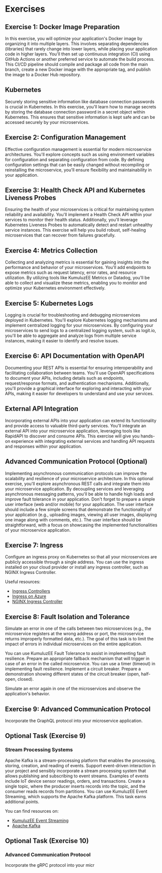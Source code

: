 # Exercises

## Exercise 1: Docker Image Preparation
In this exercise, you will optimize your application's Docker image by organizing it into multiple layers. This involves separating dependencies (libraries) that rarely change into lower layers, while placing your application code in higher layers. You'll then set up continuous integration (CI) using GitHub Actions or another preferred service to automate the build process. This CI/CD pipeline should compile and package all code from the main branch, create a new Docker image with the appropriate tag, and publish the image to a Docker Hub repository.

## Kubernetes
Securely storing sensitive information like database connection passwords is crucial in Kubernetes. In this exercise, you'll learn how to manage secrets by storing the database connection password in a secret object within Kubernetes. This ensures that sensitive information is kept safe and can be accessed securely by your microservices.

## Exercise 2: Configuration Management
Effective configuration management is essential for modern microservice architectures. You'll explore concepts such as using environment variables for configuration and separating configuration from code. By defining configuration settings that can be easily changed without recompiling or reinstalling the microservice, you'll ensure flexibility and maintainability in your application.

## Exercise 3: Health Check API and Kubernetes Liveness Probes
Ensuring the health of your microservices is critical for maintaining system reliability and availability. You'll implement a Health Check API within your services to monitor their health status. Additionally, you'll leverage Kubernetes Liveness Probes to automatically detect and restart unhealthy service instances. This exercise will help you build robust, self-healing microservices that can recover from failures gracefully.

## Exercise 4: Metrics Collection
Collecting and analyzing metrics is essential for gaining insights into the performance and behavior of your microservices. You'll add endpoints to expose metrics such as request latency, error rates, and resource utilization. By utilizing tools like KumuluzEE Metrics or Datadog, you'll be able to collect and visualize these metrics, enabling you to monitor and optimize your Kubernetes environment effectively.

## Exercise 5: Kubernetes Logs
Logging is crucial for troubleshooting and debugging microservices deployed in Kubernetes. You'll explore Kubernetes logging mechanisms and implement centralized logging for your microservices. By configuring your microservices to send logs to a centralized logging system, such as logit.io, you'll be able to aggregate and analyze logs from multiple service instances, making it easier to identify and resolve issues.

## Exercise 6: API Documentation with OpenAPI
Documenting your REST APIs is essential for ensuring interoperability and facilitating collaboration between teams. You'll use OpenAPI specifications to document your APIs, including details such as endpoints, request/response formats, and authentication mechanisms. Additionally, you'll provide a graphical interface for exploring and interacting with your APIs, making it easier for developers to understand and use your services.

## External API Integration
Incorporating external APIs into your application can extend its functionality and provide access to valuable third-party services. You'll integrate an external API into your microservice application, leveraging tools like RapidAPI to discover and consume APIs. This exercise will give you hands-on experience with integrating external services and handling API requests and responses within your application.

## Advanced Communication Protocol (Optional)
Implementing asynchronous communication protocols can improve the scalability and resilience of your microservice architecture. In this optional exercise, you'll explore asynchronous REST calls and integrate them into your microservice application. By decoupling services and leveraging asynchronous messaging patterns, you'll be able to handle high loads and improve fault tolerance in your application.
Don't forget to prepare a simple user interface (web and/or mobile) for your application. The user interface should include a few simple screens that demonstrate the functionality of your application (e.g., uploading images, viewing all user images, displaying one image along with comments, etc.). The user interface should be straightforward, with a focus on showcasing the implemented functionalities of your microservice application.

## Exercise 7: Ingress

Configure an ingress proxy on Kubernetes so that all your microservices are publicly accessible through a single address. You can use the ingress installed on your cloud provider or install any ingress controller, such as NGINX Ingress Controller.

Useful resources:
- [Ingress Controllers](https://kubernetes.io/docs/concepts/services-networking/ingress-controllers/)
- [Ingress on Azure](https://docs.microsoft.com/en-us/azure/aks/ingress-basic)
- [NGINX Ingress Controller](https://kubernetes.github.io/ingress-nginx/)

## Exercise 8: Fault Isolation and Tolerance

Simulate an error in one of the calls between two microservices (e.g., the microservice registers at the wrong address or port, the microservice returns improperly formatted data, etc.). The goal of this task is to limit the impact of errors in individual microservices on the entire application.

You can use KumuluzEE Fault Tolerance to assist in implementing fault resilience. Prepare an appropriate fallback mechanism that will trigger in case of an error in the called microservice. You can use a timer (timeout) in implementing fault resilience. Implement a circuit breaker. Prepare a demonstration showing different states of the circuit breaker (open, half-open, closed). 

Simulate an error again in one of the microservices and observe the application's behavior.

## Exercise 9: Advanced Communication Protocol

Incorporate the GraphQL protocol into your microservice application.

## Optional Task (Exercise 9)

### Stream Processing Systems

Apache Kafka is a stream-processing platform that enables the processing, storing, creation, and reading of events. Support event-driven interaction in your project and sensibly incorporate a stream processing system that allows publishing and subscribing to event streams. Examples of events include IoT device sensor readings, orders, and transactions. Create a single topic, where the producer inserts records into the topic, and the consumer reads records from partitions. You can use KumuluzEE Event Streaming, which supports the Apache Kafka platform. This task earns additional points.

You can find resources on:
- [KumuluzEE Event Streaming](https://docs.kumuluz.com/event-streaming/master/)
- [Apache Kafka](https://kafka.apache.org/)

## Optional Task (Exercise 10)

### Advanced Communication Protocol

Incorporate the gRPC protocol into your micr
